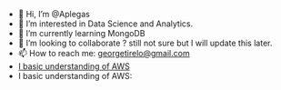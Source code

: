 - 👋 Hi, I’m @Aplegas
- 👀 I’m interested in Data Science and Analytics.
- 🌱 I’m currently learning MongoDB
- 💞️ I’m looking to collaborate ? still not sure but I will update this later.
- 📫 How to reach me: georgetirelo@gmail.com
- [I basic understanding of AWS]( https://certificates.gotowebinar.com/certificate/index.html?product=g2w&productRefKey=6187575780415339093&registrantKey=1939961153829867864&validationToken=6a06ae23db4fddf543a29d3a7e1f90a79671044c24c0ba84a3674ba24f340866)
- I basic understanding of AWS:

<!---
Aplegas/Aplegas is a ✨ special ✨ repository because its `README.md` (this file) appears on your GitHub profile.
You can click the Preview link to take a look at your changes.
--->
